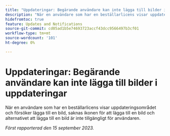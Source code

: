```yaml
---
title: "Uppdateringar: Begärande användare kan inte lägga till bilder i uppdateringar"
description: "När en användare som har en beställarlicens visar uppdateringsområdet och försöker lägga till en bild, saknas ikonen för att lägga till en bild och alternativet att lägga till en bild är inte tillgängligt för användaren."
hidefromtoc: true
feature: Updates and Notifications
source-git-commit: cd05ad1b5e74693723accf43dcc9566497b3cf01
workflow-type: tm+mt
source-wordcount: '101'
ht-degree: 0%

---
```



# Uppdateringar: Begärande användare kan inte lägga till bilder i uppdateringar

När en användare som har en beställarlicens visar uppdateringsområdet och försöker lägga till en bild, saknas ikonen för att lägga till en bild och alternativet att lägga till en bild är inte tillgängligt för användaren.

_Först rapporterad den 15 september 2023._
